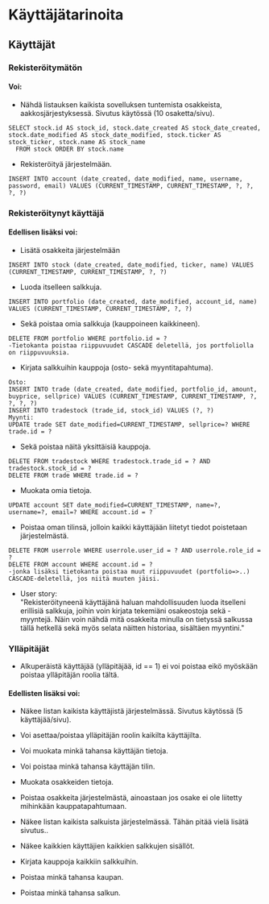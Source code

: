 # Käyttäjätarinoita

## Käyttäjät

### Rekisteröitymätön
#### Voi:  
- Nähdä listauksen kaikista sovelluksen tuntemista osakkeista, aakkosjärjestyksessä. Sivutus käytössä (10 osaketta/sivu).
```
SELECT stock.id AS stock_id, stock.date_created AS stock_date_created, stock.date_modified AS stock_date_modified, stock.ticker AS stock_ticker, stock.name AS stock_name
  FROM stock ORDER BY stock.name
```
- Rekisteröityä järjestelmään.
```
INSERT INTO account (date_created, date_modified, name, username, password, email) VALUES (CURRENT_TIMESTAMP, CURRENT_TIMESTAMP, ?, ?, ?, ?)
```

### Rekisteröitynyt käyttäjä
#### Edellisen lisäksi voi:
- Lisätä osakkeita järjestelmään
```
INSERT INTO stock (date_created, date_modified, ticker, name) VALUES (CURRENT_TIMESTAMP, CURRENT_TIMESTAMP, ?, ?)
```
- Luoda itselleen salkkuja.
```
INSERT INTO portfolio (date_created, date_modified, account_id, name) VALUES (CURRENT_TIMESTAMP, CURRENT_TIMESTAMP, ?, ?)
```
  - Sekä poistaa omia salkkuja (kauppoineen kaikkineen).
  ```
  DELETE FROM portfolio WHERE portfolio.id = ?
  -Tietokanta poistaa riippuvuudet CASCADE deletellä, jos portfoliolla on riippuvuuksia.
  ```

- Kirjata salkkuihin kauppoja (osto- sekä myyntitapahtuma).
```
Osto:
INSERT INTO trade (date_created, date_modified, portfolio_id, amount, buyprice, sellprice) VALUES (CURRENT_TIMESTAMP, CURRENT_TIMESTAMP, ?, ?, ?, ?)
INSERT INTO tradestock (trade_id, stock_id) VALUES (?, ?)
Myynti:
UPDATE trade SET date_modified=CURRENT_TIMESTAMP, sellprice=? WHERE trade.id = ?
```
  - Sekä poistaa näitä yksittäisiä kauppoja.
  ```
  DELETE FROM tradestock WHERE tradestock.trade_id = ? AND tradestock.stock_id = ?
  DELETE FROM trade WHERE trade.id = ?
  ```
- Muokata omia tietoja.
```
UPDATE account SET date_modified=CURRENT_TIMESTAMP, name=?, username=?, email=? WHERE account.id = ?
```
- Poistaa oman tilinsä, jolloin kaikki käyttäjään liitetyt tiedot poistetaan järjestelmästä.
```
DELETE FROM userrole WHERE userrole.user_id = ? AND userrole.role_id = ?
DELETE FROM account WHERE account.id = ?
-jonka lisäksi tietokanta poistaa muut riippuvuudet (portfolio=>..) CASCADE-deletellä, jos niitä muuten jäisi.
```

- User story:  
  "Rekisteröityneenä käyttäjänä haluan mahdollisuuden luoda itselleni erillisiä salkkuja, joihin voin kirjata tekemiäni osakeostoja sekä -myyntejä. Näin voin nähdä mitä osakkeita minulla on tietyssä salkussa tällä hetkellä sekä myös selata näitten historiaa, sisältäen myyntini."

### Ylläpitäjät
- Alkuperäistä käyttäjää (ylläpitäjää, id == 1) ei voi poistaa eikö myöskään poistaa ylläpitäjän roolia tältä.

#### Edellisten lisäksi voi:
- Näkee listan kaikista käyttäjistä järjestelmässä. Sivutus käytössä (5 käyttäjää/sivu).
- Voi asettaa/poistaa ylläpitäjän roolin kaikilta käyttäjilta.
- Voi muokata minkä tahansa käyttäjän tietoja.
- Voi poistaa minkä tahansa käyttäjän tilin.

- Muokata osakkeiden tietoja.
- Poistaa osakkeita järjestelmästä, ainoastaan jos osake ei ole liitetty mihinkään kauppatapahtumaan.

- Näkee listan kaikista salkuista järjestelmässä. Tähän pitää vielä lisätä sivutus..
- Näkee kaikkien käyttäjien kaikkien salkkujen sisällöt.
- Kirjata kauppoja kaikkiin salkkuihin.
- Poistaa minkä tahansa kaupan.
- Poistaa minkä tahansa salkun.
